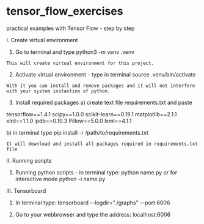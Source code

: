# tensor_flow_exercises
practical examples with Tensor Flow - step by step

I. Create virtual environment
  1. Go to terminal and type 
  python3 -m venv .venv
  
    This will create virtual environment for this project. 
  2. Activate virtual environment - type in terminal 
  source .venv/bin/activate
  
    With it you can install and remove packages and it will not interfere with your system instantion of python.
    
  3. Install required packages
  a) create text file requirements.txt and paste
  
  tensorflow==1.4.1
  scipy==1.0.0
  scikit-learn==0.19.1
  matplotlib==2.1.1
  xlrd==1.1.0
  ipdb==0.10.3
  Pillow==5.0.0
  lxml==4.1.1

  b) in terminal type
  pip install -r /path/to/requirements.txt

    It will download and install all packages required in requirements.txt file
    
II. Running scripts
  1. Running python scripts - in terminal type:
  python name.py 
    or for interactive mode
  python -i name.py
  
III. Tensorboard
  1. In terminal type:
  tensorboard --logdir="./graphs" --port 6006
  
  2. Go to your webbrowser and type the address:
  localhost:6006
  
